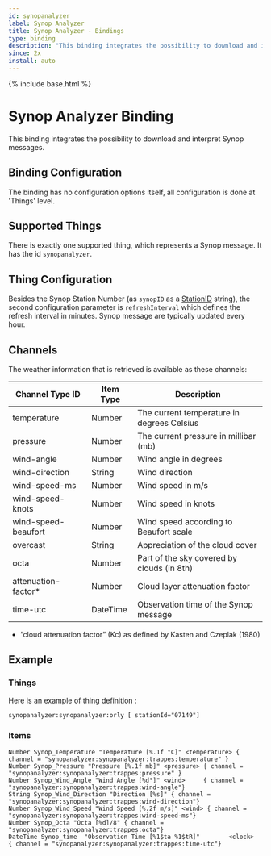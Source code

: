 ```yaml
---
id: synopanalyzer
label: Synop Analyzer
title: Synop Analyzer - Bindings
type: binding
description: "This binding integrates the possibility to download and interpret Synop messages."
since: 2x
install: auto
---
```


<!-- Attention authors: Do not edit directly. Please add your changes to the appropriate source repository -->

{% include base.html %}

# Synop Analyzer Binding

This binding integrates the possibility to download and interpret Synop messages.

## Binding Configuration
 
The binding has no configuration options itself, all configuration is done at 'Things' level.

## Supported Things

There is exactly one supported thing, which represents a Synop message. It has the id `synopanalyzer`.

## Thing Configuration

Besides the Synop Station Number (as ```synopID``` as a [StationID](http://www.ogimet.com/gsynop_nav.phtml.en) string), the second configuration parameter is ```refreshInterval``` which defines the refresh interval in minutes. Synop message are typically updated every hour.


## Channels

The weather information that is retrieved is available as these channels:

| Channel Type ID     | Item Type | Description                                |
|---------------------|-----------|--------------------------------------------|
| temperature         | Number    | The current temperature in degrees Celsius |
| pressure            | Number    | The current pressure in millibar (mb)      |
| wind-angle          | Number    | Wind angle in degrees                      |
| wind-direction      | String    | Wind direction                             |
| wind-speed-ms       | Number    | Wind speed in m/s                          |
| wind-speed-knots    | Number    | Wind speed in knots                        |
| wind-speed-beaufort | Number    | Wind speed according to Beaufort scale     |
| overcast            | String    | Appreciation of the cloud cover            |
| octa                | Number    | Part of the sky covered by clouds (in 8th) |
| attenuation-factor* | Number    | Cloud layer attenuation factor             |
| time-utc            | DateTime  | Observation time of the Synop message      |

* ”cloud attenuation factor” (Kc) as defined by Kasten and Czeplak (1980)

## Example

### Things

Here is an example of thing definition : 

```
synopanalyzer:synopanalyzer:orly [ stationId="07149"]
```

### Items

```
Number Synop_Temperature "Temperature [%.1f °C]" <temperature> { channel = "synopanalyzer:synopanalyzer:trappes:temperature" }
Number Synop_Pressure "Pressure [%.1f mb]" <pressure> { channel = "synopanalyzer:synopanalyzer:trappes:pressure" }
Number Synop_Wind_Angle "Wind Angle [%d°]" <wind>     { channel = "synopanalyzer:synopanalyzer:trappes:wind-angle"}
String Synop_Wind_Direction "Direction [%s]" { channel = "synopanalyzer:synopanalyzer:trappes:wind-direction"}
Number Synop_Wind_Speed "Wind Speed [%.2f m/s]" <wind> { channel = "synopanalyzer:synopanalyzer:trappes:wind-speed-ms"}
Number Synop_Octa "Octa [%d]/8" { channel = "synopanalyzer:synopanalyzer:trappes:octa"}
DateTime Synop_time  "Observation Time [%1$ta %1$tR]"        <clock>   { channel = "synopanalyzer:synopanalyzer:trappes:time-utc"}
```


